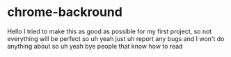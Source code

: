 # chrome-backround
Hello I tried to make this as good as possible for my first project, so not everything will be perfect so uh yeah just uh report any bugs and I won't do anything about so uh yeah bye people that know how to read

